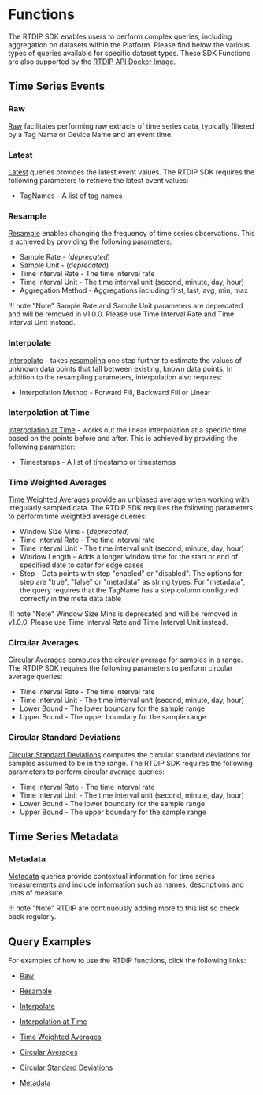 # Functions

The RTDIP SDK enables users to perform complex queries, including aggregation on datasets within the Platform. Please find below the various types of queries available for specific dataset types. These SDK Functions are also supported by the [RTDIP API Docker Image.](https://hub.docker.com/r/rtdip/api)

## Time Series Events

### Raw

[Raw](../code-reference/query/raw.md) facilitates performing raw extracts of time series data, typically filtered by a Tag Name or Device Name and an event time.

### Latest

[Latest](../code-reference/query/latest.md) queries provides the latest event values. The RTDIP SDK requires the following parameters to retrieve the latest event values:
- TagNames - A list of tag names

### Resample

[Resample](../code-reference/query/resample.md) enables changing the frequency of time series observations. This is achieved by providing the following parameters:

- Sample Rate - (<em>deprecated</em>)
- Sample Unit - (<em>deprecated</em>)
- Time Interval Rate - The time interval rate
- Time Interval Unit - The time interval unit (second, minute, day, hour)
- Aggregation Method - Aggregations including first, last, avg, min, max

!!! note "Note"
    </b>Sample Rate and Sample Unit parameters are deprecated and will be removed in v1.0.0. Please use Time Interval Rate and Time Interval Unit instead.<br />

### Interpolate

[Interpolate](../code-reference/query/interpolate.md) - takes [resampling](#resample) one step further to estimate the values of unknown data points that fall between existing, known data points. In addition to the resampling parameters, interpolation also requires:

- Interpolation Method - Forward Fill, Backward Fill or Linear

### Interpolation at Time

[Interpolation at Time](../code-reference/query/interpolation-at-time.md) - works out the linear interpolation at a specific time based on the points before and after. This is achieved by providing the following parameter:

- Timestamps - A list of timestamp or timestamps

### Time Weighted Averages

[Time Weighted Averages](../code-reference/query/time-weighted-average.md) provide an unbiased average when working with irregularly sampled data. The RTDIP SDK requires the following parameters to perform time weighted average queries:

- Window Size Mins - (<em>deprecated</em>)
- Time Interval Rate - The time interval rate
- Time Interval Unit - The time interval unit (second, minute, day, hour)
- Window Length - Adds a longer window time for the start or end of specified date to cater for edge cases
- Step - Data points with step "enabled" or "disabled". The options for step are "true", "false" or "metadata" as string types. For "metadata", the query requires that the TagName has a step column configured correctly in the meta data table

!!! note "Note"
    </b>Window Size Mins is deprecated and will be removed in v1.0.0. Please use Time Interval Rate and Time Interval Unit instead.<br />

### Circular Averages

[Circular Averages](../code-reference/query/circular-average.md) computes the circular average for samples in a range. The RTDIP SDK requires the following parameters to perform circular average queries:

- Time Interval Rate - The time interval rate
- Time Interval Unit - The time interval unit (second, minute, day, hour)
- Lower Bound - The lower boundary for the sample range
- Upper Bound - The upper boundary for the sample range

### Circular Standard Deviations

[Circular Standard Deviations](../code-reference/query/circular-standard-deviation.md) computes the circular standard deviations for samples assumed to be in the range. The RTDIP SDK requires the following parameters to perform circular average queries:

- Time Interval Rate - The time interval rate
- Time Interval Unit - The time interval unit (second, minute, day, hour)
- Lower Bound - The lower boundary for the sample range
- Upper Bound - The upper boundary for the sample range

## Time Series Metadata

### Metadata
[Metadata](../code-reference/query/metadata.md) queries provide contextual information for time series measurements and include information such as names, descriptions and units of measure.


!!! note "Note"
    </b>RTDIP are continuously adding more to this list so check back regularly.<br />

## Query Examples
For examples of how to use the RTDIP functions, click the following links:

* [Raw](../examples/query/Raw.md)

* [Resample](../examples/query/Resample.md)

* [Interpolate](../examples/query/Interpolate.md)

* [Interpolation at Time](../examples/query/Interpolation-at-Time.md)

* [Time Weighted Averages](../examples/query/Time-Weighted-Average.md)

* [Circular Averages](../examples/query/Circular-Average.md)

* [Circular Standard Deviations](../examples/query/Circular-Standard-Deviation.md)

* [Metadata](../examples/query/Metadata.md)
